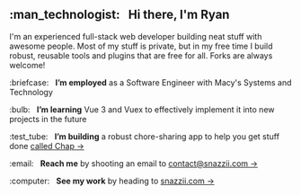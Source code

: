 <h2>:man_technologist: &nbsp; Hi there, I'm Ryan</h2>
<p>I'm an experienced full-stack web developer building neat stuff with awesome people.  Most of my stuff is private, but in my free time I build robust, reusable tools and plugins that are free for all.  Forks are always welcome!</p>
<p>:briefcase: &nbsp; <strong>I’m employed</strong> as a Software Engineer with Macy's Systems and Technology</p>
<p>:bulb: &nbsp; <strong>I’m learning</strong> Vue 3 and Vuex to effectively implement it into new projects in the future</p>
<p>:test_tube: &nbsp; <strong>I’m building</strong> a robust chore-sharing app to help you get stuff done <a href="https://www.trychap.com">called Chap &rarr;</a></p>
<p>:email: &nbsp; <strong>Reach me</strong> by shooting an email to <a href="mailto:contact@snazzii.com">contact@snazzii.com &rarr;</a></p>
<p>:computer: &nbsp; <strong>See my work</strong> by heading to <a href="https://www.snazzii.com/work">snazzii.com &rarr;</a></p>
